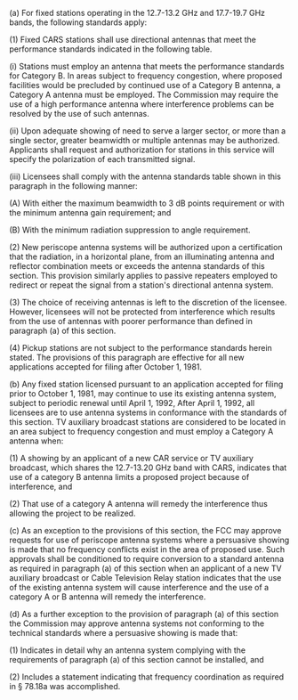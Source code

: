(a) For fixed stations operating in the 12.7-13.2 GHz and 17.7-19.7 GHz bands, the following standards apply:

(1) Fixed CARS stations shall use directional antennas that meet the performance standards indicated in the following table.

(i) Stations must employ an antenna that meets the performance standards for Category B. In areas subject to frequency congestion, where proposed facilities would be precluded by continued use of a Category B antenna, a Category A antenna must be employed. The Commission may require the use of a high performance antenna where interference problems can be resolved by the use of such antennas.

(ii) Upon adequate showing of need to serve a larger sector, or more than a single sector, greater beamwidth or multiple antennas may be authorized. Applicants shall request and authorization for stations in this service will specify the polarization of each transmitted signal.

(iii) Licensees shall comply with the antenna standards table shown in this paragraph in the following manner:

(A) With either the maximum beamwidth to 3 dB points requirement or with the minimum antenna gain requirement; and

(B) With the minimum radiation suppression to angle requirement.
              

(2) New periscope antenna systems will be authorized upon a certification that the radiation, in a horizontal plane, from an illuminating antenna and reflector combination meets or exceeds the antenna standards of this section. This provision similarly applies to passive repeaters employed to redirect or repeat the signal from a station's directional antenna system.

(3) The choice of receiving antennas is left to the discretion of the licensee. However, licensees will not be protected from interference which results from the use of antennas with poorer performance than defined in paragraph (a) of this section.

(4) Pickup stations are not subject to the performance standards herein stated. The provisions of this paragraph are effective for all new applications accepted for filing after October 1, 1981.

(b) Any fixed station licensed pursuant to an application accepted for filing prior to October 1, 1981, may continue to use its existing antenna system, subject to periodic renewal until April 1, 1992, After April 1, 1992, all licensees are to use antenna systems in conformance with the standards of this section. TV auxiliary broadcast stations are considered to be located in an area subject to frequency congestion and must employ a Category A antenna when:

(1) A showing by an applicant of a new CAR service or TV auxiliary broadcast, which shares the 12.7-13.20 GHz band with CARS, indicates that use of a category B antenna limits a proposed project because of interference, and

(2) That use of a category A antenna will remedy the interference thus allowing the project to be realized.

(c) As an exception to the provisions of this section, the FCC may approve requests for use of periscope antenna systems where a persuasive showing is made that no frequency conflicts exist in the area of proposed use. Such approvals shall be conditioned to require conversion to a standard antenna as required in paragraph (a) of this section when an applicant of a new TV auxiliary broadcast or Cable Television Relay station indicates that the use of the existing antenna system will cause interference and the use of a category A or B antenna will remedy the interference.

(d) As a further exception to the provision of paragraph (a) of this section the Commission may approve antenna systems not conforming to the technical standards where a persuasive showing is made that:

(1) Indicates in detail why an antenna system complying with the requirements of paragraph (a) of this section cannot be installed, and

(2) Includes a statement indicating that frequency coordination as required in § 78.18a was accomplished.

